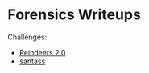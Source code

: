 Forensics Writeups
==================

Challenges:
* [Reindeers 2.0](./Reindeers%202.0)
* [santass](./santass)
